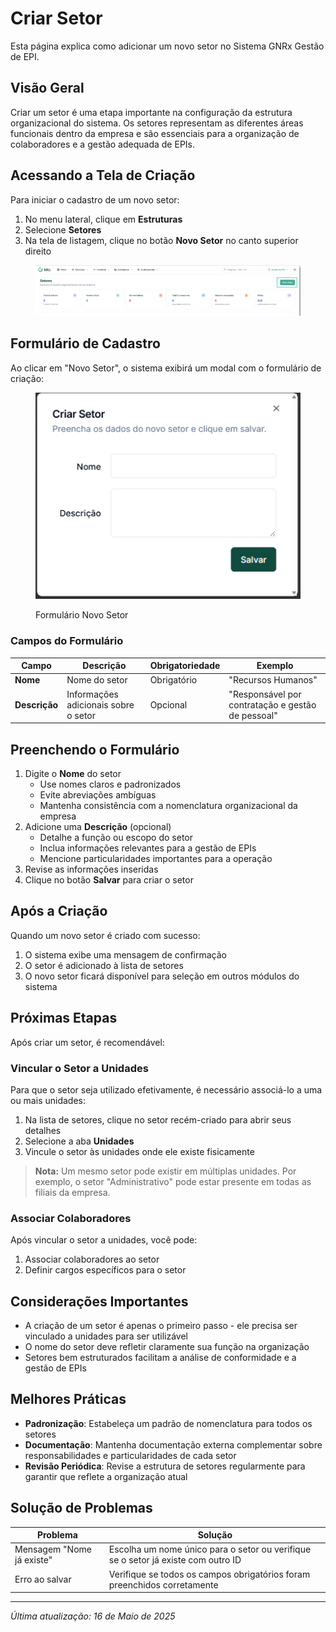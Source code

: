 # Criar Setor

Esta página explica como adicionar um novo setor no Sistema GNRx Gestão de EPI.

## Visão Geral

Criar um setor é uma etapa importante na configuração da estrutura organizacional do sistema. Os setores representam as diferentes áreas funcionais dentro da empresa e são essenciais para a organização de colaboradores e a gestão adequada de EPIs.

## Acessando a Tela de Criação

Para iniciar o cadastro de um novo setor:

1. No menu lateral, clique em **Estruturas**
2. Selecione **Setores**
3. Na tela de listagem, clique no botão **Novo Setor** no canto superior direito

<figure><img src="../../.gitbook/assets/image (7) (1).png" alt=""><figcaption></figcaption></figure>

## Formulário de Cadastro

Ao clicar em "Novo Setor", o sistema exibirá um modal com o formulário de criação:

<figure><img src="../../.gitbook/assets/image (8) (1).png" alt=""><figcaption><p>Formulário Novo Setor</p></figcaption></figure>

### Campos do Formulário

| Campo         | Descrição                            | Obrigatoriedade | Exemplo                                           |
| ------------- | ------------------------------------ | --------------- | ------------------------------------------------- |
| **Nome**      | Nome do setor                        | Obrigatório     | "Recursos Humanos"                                |
| **Descrição** | Informações adicionais sobre o setor | Opcional        | "Responsável por contratação e gestão de pessoal" |

## Preenchendo o Formulário

1. Digite o **Nome** do setor
   * Use nomes claros e padronizados
   * Evite abreviações ambíguas
   * Mantenha consistência com a nomenclatura organizacional da empresa
2. Adicione uma **Descrição** (opcional)
   * Detalhe a função ou escopo do setor
   * Inclua informações relevantes para a gestão de EPIs
   * Mencione particularidades importantes para a operação
3. Revise as informações inseridas
4. Clique no botão **Salvar** para criar o setor

## Após a Criação

Quando um novo setor é criado com sucesso:

1. O sistema exibe uma mensagem de confirmação
2. O setor é adicionado à lista de setores
3. O novo setor ficará disponível para seleção em outros módulos do sistema

## Próximas Etapas

Após criar um setor, é recomendável:

### Vincular o Setor a Unidades

Para que o setor seja utilizado efetivamente, é necessário associá-lo a uma ou mais unidades:

1. Na lista de setores, clique no setor recém-criado para abrir seus detalhes
2. Selecione a aba **Unidades**
3. Vincule o setor às unidades onde ele existe fisicamente

> **Nota:** Um mesmo setor pode existir em múltiplas unidades. Por exemplo, o setor "Administrativo" pode estar presente em todas as filiais da empresa.

### Associar Colaboradores

Após vincular o setor a unidades, você pode:

1. Associar colaboradores ao setor
2. Definir cargos específicos para o setor

## Considerações Importantes

* A criação de um setor é apenas o primeiro passo - ele precisa ser vinculado a unidades para ser utilizável
* O nome do setor deve refletir claramente sua função na organização
* Setores bem estruturados facilitam a análise de conformidade e a gestão de EPIs

## Melhores Práticas

* **Padronização**: Estabeleça um padrão de nomenclatura para todos os setores
* **Documentação**: Mantenha documentação externa complementar sobre responsabilidades e particularidades de cada setor
* **Revisão Periódica**: Revise a estrutura de setores regularmente para garantir que reflete a organização atual

## Solução de Problemas

| Problema                  | Solução                                                                           |
| ------------------------- | --------------------------------------------------------------------------------- |
| Mensagem "Nome já existe" | Escolha um nome único para o setor ou verifique se o setor já existe com outro ID |
| Erro ao salvar            | Verifique se todos os campos obrigatórios foram preenchidos corretamente          |

***

_Última atualização: 16 de Maio de 2025_

